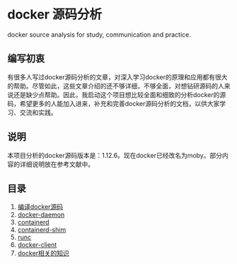 # docker 源码分析
docker source analysis for study, communication and practice.

## 编写初衷
有很多人写过docker源码分析的文章，对深入学习docker的原理和应用都有很大的帮助。尽管如此，这些文章介绍的还不够详细，不够全面，对想钻研源码的人来说还是缺少点帮助。因此，我启动这个项目想比较全面和细致的分析docker的源码，希望更多的人能加入进来，补充和完善docker源码分析的文档，以供大家学习、交流和实践。

## 说明
本项目分析的docker源码版本是：1.12.6。现在docker已经改名为moby。部分内容的详细说明放在参考文献中。

## 目录
1. [编译docker源码](./docker-build/docker-build.md)
2. [docker-daemon](./docker-daemon/docker-daemon.md)
3. [containerd](./containerd/containerd.md)
4. [containerd-shim](./containerd-shim/containerd-shim.md)
5. [runc](./runC/runc.md)
5. [docker-client](./docker-client/docker-client.md)
6. [docker相关的知识](./docker-linux/docker-linux.md)

